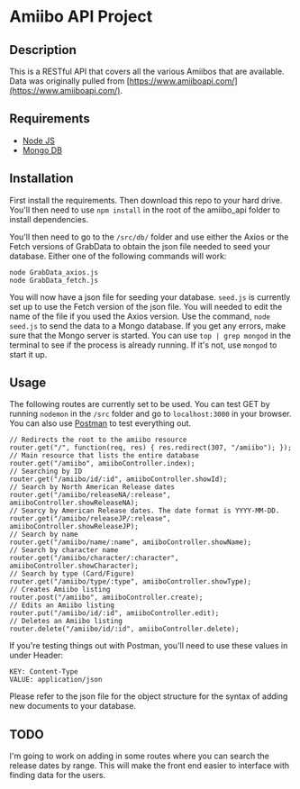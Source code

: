 # Amiibo API Project

## Description
This is a RESTful API that covers all the various Amiibos that are available. Data was originally pulled from [https://www.amiiboapi.com/](https://www.amiiboapi.com/). 

## Requirements
* [Node JS](https://nodejs.org/en/)
* [Mongo DB](https://www.mongodb.com/download-center)

## Installation
First install the requirements. Then download this repo to your hard drive. You'll then need to use `npm install` in the root of the amiibo_api folder to install dependencies. 

You'll then need to go to the `/src/db/` folder and use either the Axios or the Fetch versions of GrabData to obtain the json file needed to seed your database. Either one of the following commands will work:
```
node GrabData_axios.js
node GrabData_fetch.js
```
You will now have a json file for seeding your database. `seed.js` is currently set up to use the Fetch version of the json file. You will needed to edit the name of the file if you used the Axios version. Use the command, `node seed.js` to send the data to a Mongo database. If you get any errors, make sure that the Mongo server is started. You can use `top | grep mongod` in the terminal to see if the process is already running. If it's not, use `mongod` to start it up.

## Usage

The following routes are currently set to be used. You can test GET by running `nodemon` in the `/src` folder and go to `localhost:3000` in your browser. You can also use [Postman](https://www.getpostman.com/) to test everything out. 
```
// Redirects the root to the amiibo resource
router.get("/", function(req, res) { res.redirect(307, "/amiibo"); });
// Main resource that lists the entire database
router.get("/amiibo", amiiboController.index);
// Searching by ID
router.get("/amiibo/id/:id", amiiboController.showId);
// Search by North American Release dates
router.get("/amiibo/releaseNA/:release", amiiboController.showReleaseNA);
// Searcy by American Release dates. The date format is YYYY-MM-DD.
router.get("/amiibo/releaseJP/:release", amiiboController.showReleaseJP);
// Search by name
router.get("/amiibo/name/:name", amiiboController.showName);
// Search by character name
router.get("/amiibo/character/:character", amiiboController.showCharacter);
// Search by type (Card/Figure)
router.get("/amiibo/type/:type", amiiboController.showType);
// Creates Amiibo listing
router.post("/amiibo", amiiboController.create);
// Edits an Amiibo listing
router.put("/amiibo/id/:id", amiiboController.edit);
// Deletes an Amiibo listing
router.delete("/amiibo/id/:id", amiiboController.delete);
```
If you're testing things out with Postman, you'll need to use these values in under Header:
```
KEY: Content-Type
VALUE: application/json
```
Please refer to the json file for the object structure for the syntax of adding new documents to your database. 

## TODO

I'm going to work on adding in some routes where you can search the release dates by range. This will make the front end easier to interface with finding data for the users.

